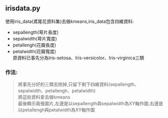 ## irisdata.py
使用iris_data(鳶尾花資料集)去做kmeans,iris_data包含四維資料:
- sepallength(萼片長度)
- sepalwidth(萼片寬度)
- petallengh(花瓣長度)
- petalwidth(花瓣寬度)  
原資料已事先分為Iris-setosa、Iris-versicolor、Iris-virginica三類  
### 作法:
>將事先分好的三類去除掉,只留下剩下四維資料(sepallength、sepalwidth、petallengh、petalwidth)  
將這些資料拿去做kmeans  
最後顯示兩張圖片,左邊是以sepallength與sepalwidth為XY軸作圖,右邊是以petallengh與petalwidth為XY軸作圖
